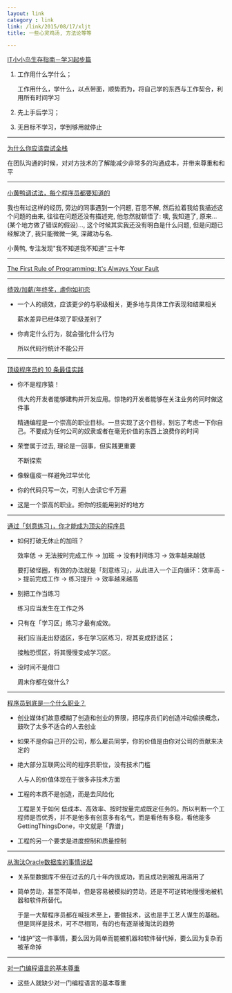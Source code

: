 ```yaml
---
layout: link
category : link
link: /link/2015/08/17/xljt
title: 一些心灵鸡汤, 方法论等等

---
```


[IT小小鸟生存指南－学习起步篇](http://wj1s.github.io/xxn-01/)

1. 工作用什么学什么；

   工作用什么，学什么，以点带面，顺势而为，将自己学的东西与工作契合，利用所有时间学习

2. 先上手后学习；

3. 无目标不学习，学到够用就停止


---

[为什么你应该尝试全栈](http://blog.zhowkev.in/2015/08/12/wei-shi-yao-ni-ying-gai-chang-shi-quan-zhan/)

在团队沟通的时候，对对方技术的了解能减少非常多的沟通成本，并带来尊重和和平

---

[小黄鸭调试法，每个程序员都要知道的](http://blog.jobbole.com/85719/)

我也有过这样的经历, 旁边的同事遇到一个问题, 百思不解, 然后拉着我给我描述这个问题的由来, 往往在问题还没有描述完, 他忽然就顿悟了: 噢, 我知道了, 原来...(某个地方做了错误的假设)..., 这个时候其实我还没有明白是什么问题, 但是问题已经解决了, 我只能微微一笑, 深藏功与名.

小黄鸭, 专注发现"我不知道我不知道"三十年

---

[The First Rule of Programming: It's Always Your Fault](http://blog.codinghorror.com/the-first-rule-of-programming-its-always-your-fault/)


---

[绩效/加薪/年终奖，虐你如初恋](https://mp.weixin.qq.com/s?__biz=MzAxMzUzNzYyNA==&mid=401470348&idx=1&sn=74a3fcffb754cf176cffa841f175abb2)

* 一个人的绩效，应该更少的与职级相关，更多地与具体工作表现和结果相关

  薪水差异已经体现了职级差别了

* 你肯定什么行为，就会强化什么行为

  所以代码行统计不能公开

 ---

[顶级程序员的 10 条最佳实践](http://36kr.com/p/207585.html)

* 你不是程序猿！

  伟大的开发者能够建构并开发应用。惊艳的开发者能够在关注业务的同时做这件事

  精通编程是一个崇高的职业目标。一旦实现了这个目标，别忘了考虑一下你自己。不要成为任何公司的奴隶或者在毫无价值的东西上浪费你的时间

* 荣誉属于过去, 理论是一回事，但实践更重要

  不断探索

* 像躲瘟疫一样避免过早优化

* 你的代码只写一次，可别人会读它千万遍

* 这是一个崇高的职业。把你的技能用到好的地方

---

[通过「刻意练习」，你才能成为顶尖的程序员](https://ruby-china.org/topics/28553)

* 如何打破无休止的加班？

  效率低 -> 无法按时完成工作 -> 加班 -> 没有时间练习 -> 效率越来越低

  要打破怪圈，有效的办法就是「刻意练习」，从此进入一个正向循环：效率高 -> 提前完成工作 -> 练习提升 -> 效率越来越高

* 别把工作当练习

  练习应当发生在工作之外

* 只有在「学习区」练习才最有成效。

  我们应当走出舒适区，多在学习区练习，将其变成舒适区；

  接触恐慌区，将其慢慢变成学习区。

* 没时间不是借口

  周末你都在做什么?

---

[程序员到底是一个什么职业？](http://36kr.com/p/5043177.html)

* 创业媒体们故意模糊了创造和创业的界限，把程序员们的创造冲动偷换概念，鼓吹了太多不适合的人去创业

* 如果不是你自己开的公司，那么雇员同学，你的价值是由你对公司的贡献来决定的

* 绝大部分互联网公司的程序员职位，没有技术门槛

  人与人的价值体现在于很多非技术方面

* 工程的本质不是创造，而是去风险化

  工程是关于如何 低成本、高效率、按时按量完成既定任务的。所以判断一个工程师是否优秀，并不是他多有创意多有名气，而是看他有多稳，看他能多 GettingThingsDone，中文就是「靠谱」

* 工程的另一个要求是进度控制和质量控制

---

[从淘汰Oracle数据库的事情说起](http://www.raychase.net/3689)

* 关系型数据库不但在过去的几十年内很成功，而且成功到被乱用滥用了

* 简单劳动，甚至不简单，但是容易被模拟的劳动，还是不可逆转地慢慢地被机器和软件所替代。

  于是一大帮程序员都在喊技术至上，要做技术，这也是手工艺人谋生的基础。但是同样是技术，可不尽相同，有的也有逐渐被淘汰的趋势

* “维护”这一件事情，要么因为简单而能被机器和软件替代掉，要么因为复杂而被革命掉

---

[对一门编程语言的基本尊重](http://www.pureage.info/2016/03/27/basic-respect-to-a-programming-language.html)

* 这些人就缺少对一门编程语言的基本尊重
